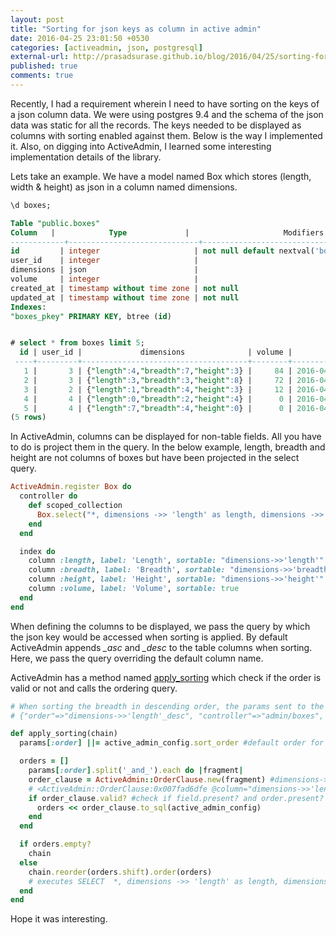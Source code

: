 ```yaml
---
layout: post
title: "Sorting for json keys as column in active admin"
date: 2016-04-25 23:01:50 +0530
categories: [activeadmin, json, postgresql]
external-url: http://prasadsurase.github.io/blog/2016/04/25/sorting-for-json-keys-as-columns/
published: true
comments: true
---
```


Recently, I had a requirement wherein I need to have sorting on the keys of a json column data. We were using postgres 9.4 and the 
schema of the json data was static for all the records. The keys needed to be displayed as columns with sorting enabled against them. 
Below is the way I implemented it. Also, on digging into ActiveAdmin, I learned some interesting implementation details of the library.

Lets take an example. We have a model named Box which stores (length, width & height) as json in a column named dimensions.

```sql
\d boxes;

Table "public.boxes"
Column   |            Type             |                     Modifiers                      
------------+-----------------------------+----------------------------------------------------
id         | integer                     | not null default nextval('boxes_id_seq'::regclass)
user_id    | integer                     | 
dimensions | json                        | 
volume     | integer                     | 
created_at | timestamp without time zone | not null
updated_at | timestamp without time zone | not null
Indexes:
"boxes_pkey" PRIMARY KEY, btree (id)


# select * from boxes limit 5;
  id | user_id |             dimensions              | volume |         created_at         |         updated_at         
 ----+---------+-------------------------------------+--------+----------------------------+----------------------------
   1 |       3 | {"length":4,"breadth":7,"height":3} |     84 | 2016-04-19 18:24:54.281761 | 2016-04-19 18:30:21.885756
   2 |       3 | {"length":3,"breadth":3,"height":8} |     72 | 2016-04-19 18:24:54.28487  | 2016-04-19 18:30:21.904715
   3 |       2 | {"length":1,"breadth":4,"height":3} |     12 | 2016-04-19 18:24:54.287235 | 2016-04-19 18:30:21.911726
   4 |       4 | {"length":0,"breadth":2,"height":4} |      0 | 2016-04-19 18:24:54.289777 | 2016-04-19 18:30:21.917753
   5 |       4 | {"length":7,"breadth":4,"height":0} |      0 | 2016-04-19 18:24:54.292116 | 2016-04-19 18:30:21.924538
(5 rows)
```

In ActiveAdmin, columns can be displayed for non-table fields. All you have to do is project them in the query. In the below example, 
length, breadth and height are not columns of boxes but have been projected in the select query. 


```ruby
ActiveAdmin.register Box do
  controller do
    def scoped_collection
      Box.select("*, dimensions ->> 'length' as length, dimensions ->> 'breadth' as breadth, dimensions ->> 'height' as height")
    end
  end

  index do
    column :length, label: 'Length', sortable: "dimensions->>'length'"
    column :breadth, label: 'Breadth', sortable: "dimensions->>'breadth'"
    column :height, label: 'Height', sortable: "dimensions->>'height'"
    column :volume, label: 'Volume', sortable: true
  end
end
```

When defining the columns to be displayed, we pass the query by which the json key would be accessed when sorting is applied. 
By default ActiveAdmin appends *_asc* and *_desc* to the table columns when sorting. Here, we pass the query overriding the default column name. 

ActiveAdmin has a method named [apply_sorting](https://github.com/activeadmin/activeadmin/blob/1c85c5654a2ce1d43d4c64d98b928ff133d46406/lib/active_admin/resource_controller/data_access.rb#L210) 
which check if the order is valid or not and calls the ordering query.

```ruby
# When sorting the breadth in descending order, the params sent to the controller are as below.
# {"order"=>"dimensions->>'length'_desc", "controller"=>"admin/boxes", "action"=>"index"}

def apply_sorting(chain)
  params[:order] ||= active_admin_config.sort_order #default order for sorting which is 'id_desc'

  orders = []
    params[:order].split('_and_').each do |fragment|
    order_clause = ActiveAdmin::OrderClause.new(fragment) #dimensions->>'breadth'_desc
    # <ActiveAdmin::OrderClause:0x007fad6dfe @column="dimensions->>'length'", @field="dimensions->>'length'", @op=nil, @order="desc">
    if order_clause.valid? #check if field.present? and order.present?
      orders << order_clause.to_sql(active_admin_config)
    end
  end

  if orders.empty?
    chain
  else
    chain.reorder(orders.shift).order(orders) 
    # executes SELECT  *, dimensions ->> 'length' as length, dimensions ->> 'breadth' as breadth, dimensions ->> 'height' as height FROM "boxes"  ORDER BY "boxes".dimensions->>'length' desc;
  end
end
```

Hope it was interesting.
